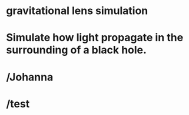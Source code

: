 # gravitational lens simulation
# Simulate how light propagate in the surrounding of a black hole.
# /Johanna
# /test